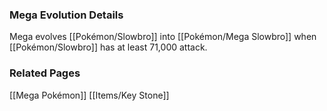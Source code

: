### Mega Evolution Details
Mega evolves [[Pokémon/Slowbro]] into [[Pokémon/Mega Slowbro]] when [[Pokémon/Slowbro]] has at least 71,000 attack.

### Related Pages
[[Mega Pokémon]]
[[Items/Key Stone]]